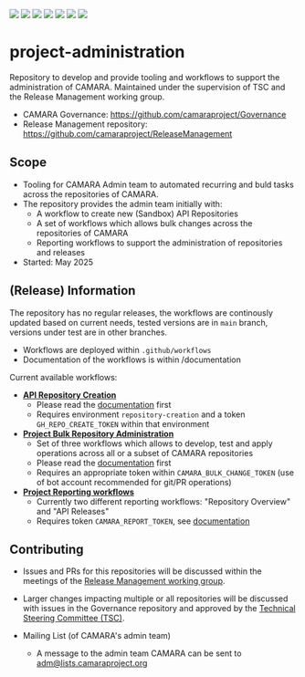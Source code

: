 <a href="https://github.com/camaraproject/project-administration/commits/" title="Last Commit"><img src="https://img.shields.io/github/last-commit/camaraproject/project-administration?style=plastic"></a>
<a href="https://github.com/camaraproject/project-administration/issues" title="Open Issues"><img src="https://img.shields.io/github/issues/camaraproject/project-administration?style=plastic"></a>
<a href="https://github.com/camaraproject/project-administration/pulls" title="Open Pull Requests"><img src="https://img.shields.io/github/issues-pr/camaraproject/project-administration?style=plastic"></a>
<a href="https://github.com/camaraproject/project-administration/graphs/contributors" title="Contributors"><img src="https://img.shields.io/github/contributors/camaraproject/project-administration?style=plastic"></a>
<a href="https://github.com/camaraproject/project-administration" title="Repo Size"><img src="https://img.shields.io/github/repo-size/camaraproject/project-administration?style=plastic"></a>
<a href="https://github.com/camaraproject/project-administration/blob/main/LICENSE" title="License"><img src="https://img.shields.io/badge/License-Apache%202.0-green.svg?style=plastic"></a>
<a href="https://github.com/camaraproject/Governance/blob/main/ProjectStructureAndRoles.md" title="Working Group"><img src="https://img.shields.io/badge/Working%20Group-red?style=plastic"></a>
<!-- Choose one of the above four alternative badges and then delete the remaining ones including this task -->

# project-administration

Repository to develop and provide tooling and workflows to support the administration of CAMARA. Maintained under the supervision of TSC and the Release Management working group.

* CAMARA Governance: https://github.com/camaraproject/Governance
* Release Management repository: https://github.com/camaraproject/ReleaseManagement

## Scope

* Tooling for CAMARA Admin team to automated recurring and buld tasks across the repositories of CAMARA.
* The repository provides the admin team initially with:
  * A workflow to create new (Sandbox) API Repositories
  * A set of workflows which allows bulk changes across the repositories of CAMARA
  * Reporting workflows to support the administration of repositories and releases
* Started: May 2025

## (Release) Information

The repository has no regular releases, the workflows are continously updated based on current needs, tested versions are in `main` branch, versions under test are in other branches.

* Workflows are deployed within `.github/workflows`
* Documentation of the workflows is within /documentation

Current available workflows:

* **[API Repository Creation](documentation/project-admin-api-repository-creation.md)**
  * Please read the [documentation](documentation/project-admin-api-repository-creation.md) first
  * Requires environment `repository-creation` and a token `GH_REPO_CREATE_TOKEN` within that environment
* **[Project Bulk Repository Administration](documentation/project-admin-bulk-repository-adminstration.md)**
  * Set of three workflows which allows to develop, test and apply operations across all or a subset of CAMARA repositories
  * Please read the [documentation](documentation/project-admin-bulk-repository-adminstration.md) first
  * Requires an appropriate token within `CAMARA_BULK_CHANGE_TOKEN` (use of bot account recommended for git/PR operations)
* **[Project Reporting workflows](documentation/project-report-generation-workflows.md)**
  * Currently two different reporting workflows: "Repository Overview" and "API Releases"
  * Requires token `CAMARA_REPORT_TOKEN`, see [documentation](documentation/project-report-generation-workflows.md)

## Contributing
 
* Issues and PRs for this repositories will be discussed within the meetings of the [Release Management working group](https://github.com/camaraproject/ReleaseManagement).
* Larger changes impacting multiple or all repositories will be discussed with issues in the Governance repository and approved by the [Technical Steering Committee (TSC)](https://lf-camaraproject.atlassian.net/wiki/x/0RDe).
  
* Mailing List (of CAMARA's admin team)
  * A message to the admin team CAMARA can be sent to <adm@lists.camaraproject.org>
